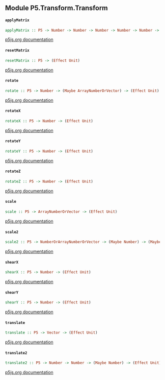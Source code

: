 ## Module P5.Transform.Transform

#### `applyMatrix`

``` purescript
applyMatrix :: P5 -> Number -> Number -> Number -> Number -> Number -> Number -> (Effect Unit)
```

[p5js.org documentation](https://p5js.org/reference/#/p5/applyMatrix)

#### `resetMatrix`

``` purescript
resetMatrix :: P5 -> (Effect Unit)
```

[p5js.org documentation](https://p5js.org/reference/#/p5/resetMatrix)

#### `rotate`

``` purescript
rotate :: P5 -> Number -> (Maybe ArrayNumberOrVector) -> (Effect Unit)
```

[p5js.org documentation](https://p5js.org/reference/#/p5/rotate)

#### `rotateX`

``` purescript
rotateX :: P5 -> Number -> (Effect Unit)
```

[p5js.org documentation](https://p5js.org/reference/#/p5/rotateX)

#### `rotateY`

``` purescript
rotateY :: P5 -> Number -> (Effect Unit)
```

[p5js.org documentation](https://p5js.org/reference/#/p5/rotateY)

#### `rotateZ`

``` purescript
rotateZ :: P5 -> Number -> (Effect Unit)
```

[p5js.org documentation](https://p5js.org/reference/#/p5/rotateZ)

#### `scale`

``` purescript
scale :: P5 -> ArrayNumberOrVector -> (Effect Unit)
```

[p5js.org documentation](https://p5js.org/reference/#/p5/scale)

#### `scale2`

``` purescript
scale2 :: P5 -> NumberOrArrayNumberOrVector -> (Maybe Number) -> (Maybe Number) -> (Effect Unit)
```

[p5js.org documentation](https://p5js.org/reference/#/p5/scale)

#### `shearX`

``` purescript
shearX :: P5 -> Number -> (Effect Unit)
```

[p5js.org documentation](https://p5js.org/reference/#/p5/shearX)

#### `shearY`

``` purescript
shearY :: P5 -> Number -> (Effect Unit)
```

[p5js.org documentation](https://p5js.org/reference/#/p5/shearY)

#### `translate`

``` purescript
translate :: P5 -> Vector -> (Effect Unit)
```

[p5js.org documentation](https://p5js.org/reference/#/p5/translate)

#### `translate2`

``` purescript
translate2 :: P5 -> Number -> Number -> (Maybe Number) -> (Effect Unit)
```

[p5js.org documentation](https://p5js.org/reference/#/p5/translate)


